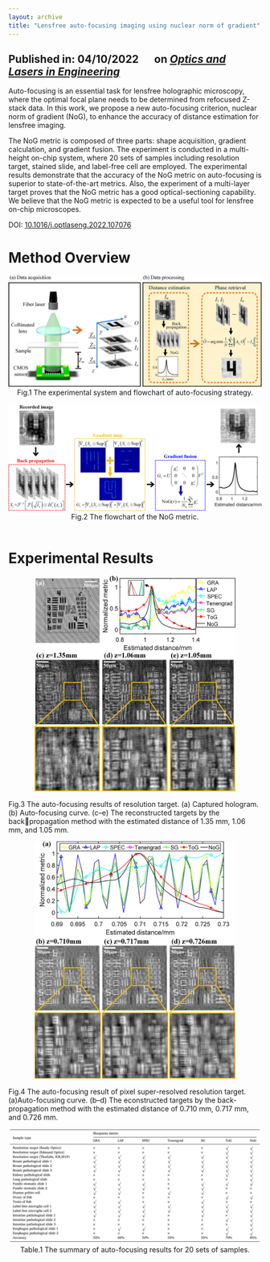 ```yaml
---
layout: archive
title: "Lensfree auto-focusing imaging using nuclear norm of gradient"
---
```


## Published in: 04/10/2022 &emsp; on [*Optics and Lasers in Engineering*](https://www.sciencedirect.com/journal/optics-and-lasers-in-engineering)

Auto-focusing is an essential task for lensfree holographic microscopy, where the optimal focal plane needs to be determined from refocused Z-stack data. In this work, we propose a new auto-focusing criterion, nuclear norm of gradient (NoG), to enhance the accuracy of distance estimation for lensfree imaging. 

The NoG metric is composed of three parts: shape acquisition, gradient calculation, and gradient fusion. The experiment is conducted in a multi-height on-chip system, where 20 sets of samples including resolution target, stained slide, and label-free cell are employed. The experimental results demonstrate that the accuracy of the NoG metric on auto-focusing is superior to state-of-the-art metrics. Also, the experiment of a multi-layer target proves that the NoG metric has a good optical-sectioning capability. We believe that the NoG metric is expected to be a useful tool for lensfree on-chip microscopes.

DOI: [10.1016/j.optlaseng.2022.107076](https://doi.org/10.1016/j.optlaseng.2022.107076)

# Method Overview

<div align=center><img src="/publications/imgs/NOG/NOG_auto.png" width=700></div>

<div align=center> Fig.1 The experimental system and flowchart of auto-focusing strategy. </div><br/>

<div align=center><img src="/publications/imgs/NOG/NOG.png" width=700></div>

<div align=center> Fig.2 The flowchart of the NoG metric. </div><br/>

# Experimental Results

<div align=center><img src="/publications/imgs/NOG/NOG_r1.png" width=400></div>

Fig.3 The auto-focusing results of resolution target. (a) Captured hologram. (b) Auto-focusing curve. (c–e) The reconstructed targets by the backpropagation method with the estimated distance of 1.35 mm, 1.06 mm, and 1.05 mm.

<div align=center><img src="/publications/imgs/NOG/NOG_r2.png" width=400></div>

Fig.4 The auto-focusing result of pixel super-resolved resolution target. (a)Auto-focusing curve. (b–d) The econstructed targets by the back-propagation method with the estimated distance of 0.710 mm, 0.717 mm, and 0.726 mm.

<img src="/publications/imgs/NOG/T1.png">

<div align=center> Table.1 The summary of auto-focusing results for 20 sets of samples. </div>
